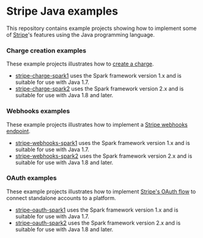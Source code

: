 # Stripe Java examples

This repository contains example projects showing how to implement some of [Stripe](https://stripe.com)'s features using the Java programming language.

### Charge creation examples

These example projects illustrates how to [create a charge](https://stripe.com/docs/tutorials/charges).

- [stripe-charge-spark1](./stripe-charge-spark1) uses the Spark framework version 1.x and is suitable for use with Java 1.7.
- [stripe-charge-spark2](./stripe-charge-spark2) uses the Spark framework version 2.x and is suitable for use with Java 1.8 and later.

### Webhooks examples

These example projects illustrates how to implement a [Stripe webhooks endpoint](https://stripe.com/docs/webhooks).

- [stripe-webhooks-spark1](./stripe-webhooks-spark1) uses the Spark framework version 1.x and is suitable for use with Java 1.7.
- [stripe-webhooks-spark2](./stripe-webhooks-spark2) uses the Spark framework version 2.x and is suitable for use with Java 1.8 and later.

### OAuth examples

These example projects illustrates how to implement [Stripe's OAuth flow](https://stripe.com/docs/connect/standalone-accounts) to connect standalone accounts to a platform.

- [stripe-oauth-spark1](./stripe-oauth-spark1) uses the Spark framework version 1.x and is suitable for use with Java 1.7.
- [stripe-oauth-spark2](./stripe-oauth-spark2) uses the Spark framework version 2.x and is suitable for use with Java 1.8 and later.
